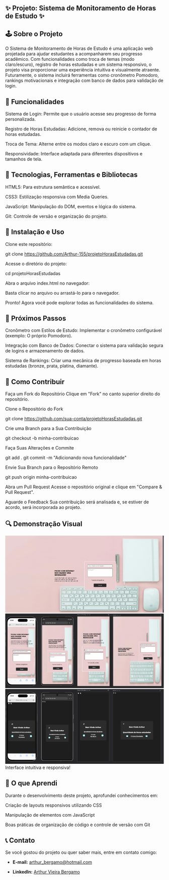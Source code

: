 ## ✨ Projeto: Sistema de Monitoramento de Horas de Estudo ✨

## 🕹️ Sobre o Projeto

O Sistema de Monitoramento de Horas de Estudo é uma aplicação web projetada para ajudar estudantes a acompanharem seu progresso acadêmico. Com funcionalidades como troca de temas (modo claro/escuro), registro de horas estudadas e um sistema responsivo, o projeto visa proporcionar uma experiência intuitiva e visualmente atraente. Futuramente, o sistema incluirá ferramentas como cronômetro Pomodoro, rankings motivacionais e integração com banco de dados para validação de login.

## 🚀 Funcionalidades

Sistema de Login: Permite que o usuário acesse seu progresso de forma personalizada.

Registro de Horas Estudadas: Adicione, remova ou reinicie o contador de horas estudadas.

Troca de Tema: Alterne entre os modos claro e escuro com um clique.

Responsividade: Interface adaptada para diferentes dispositivos e tamanhos de tela.

## 🔧 Tecnologias, Ferramentas e Bibliotecas

HTML5: Para estrutura semântica e acessível.

CSS3: Estilização responsiva com Media Queries.

JavaScript: Manipulação do DOM, eventos e lógica do sistema.

Git: Controle de versão e organização do projeto.

## 🔧 Instalação e Uso

Clone este repositório:

git clone https://github.com/Arthur-155/projetoHorasEstudadas.git

Acesse o diretório do projeto:

cd projetoHorasEstudadas

Abra o arquivo index.html no navegador:

Basta clicar no arquivo ou arrastá-lo para o navegador.

Pronto! Agora você pode explorar todas as funcionalidades do sistema.

## 🌟 Próximos Passos

Cronômetro com Estilos de Estudo: Implementar o cronômetro configurável (exemplo: O próprio Pomodoro).

Integração com Banco de Dados: Conectar o sistema para validação segura de logins e armazenamento de dados.

Sistema de Rankings: Criar uma mecânica de progresso baseada em horas estudadas (bronze, prata, platina, diamante).

## 🔎 Como Contribuir

Faça um Fork do Repositório
Clique em "Fork" no canto superior direito do repositório.

Clone o Repositório do Fork

git clone https://github.com/sua-conta/projetoHorasEstudadas.git

Crie uma Branch para a Sua Contribuição

git checkout -b minha-contribuicao

Faça Suas Alterações e Commite

git add .
git commit -m "Adicionando nova funcionalidade"

Envie Sua Branch para o Repositório Remoto

git push origin minha-contribuicao

Abra um Pull Request
Acesse o repositório original e clique em "Compare & Pull Request".

Aguarde o Feedback
Sua contribuição será analisada e, se estiver de acordo, será incorporada ao projeto.

## 🔍 Demonstração Visual
<img src="./image/Animação.gif"> <img src="./image/responsividade.png"> <img src="./image/responsividade 2.png">
Interface intuitiva e responsiva!

## 📘 O que Aprendi

Durante o desenvolvimento deste projeto, aprofundei conhecimentos em:

Criação de layouts responsivos utilizando CSS

Manipulação de elementos com JavaScript

Boas práticas de organização de código e controle de versão com Git

## 📞 Contato

Se você gostou do projeto ou quer saber mais, entre em contato comigo:

- **E-mail:** arthur_bergamo@hotmail.com

- **LinkedIn:** [Arthur Vieira Bergamo](https://www.linkedin.com/in/arthur-vieira-bergamo-6775a2252/)